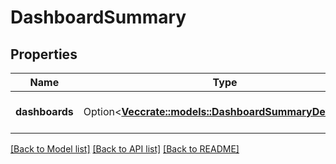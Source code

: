 # DashboardSummary

## Properties

Name | Type | Description | Notes
------------ | ------------- | ------------- | -------------
**dashboards** | Option<[**Vec<crate::models::DashboardSummaryDefinition>**](DashboardSummaryDefinition.md)> | List of dashboard definitions. | [optional]

[[Back to Model list]](../README.md#documentation-for-models) [[Back to API list]](../README.md#documentation-for-api-endpoints) [[Back to README]](../README.md)



